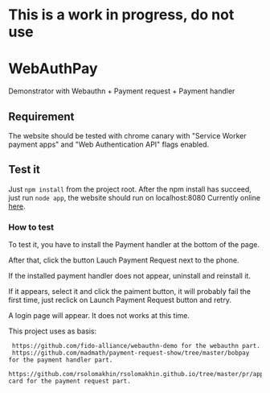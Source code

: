 # This is a work in progress, do not use

# WebAuthPay

Demonstrator with Webauthn + Payment request + Payment handler

## Requirement

The website should be tested with chrome canary with "Service Worker payment apps" and "Web Authentication API" flags enabled.

## Test it

Just `npm install` from the project root.
After the npm install has succeed, just run `node app`, the website should run on localhost:8080
Currently online [here](https://test-payment-handler.appspot.com/).

### How to test

To test it, you have to install the Payment handler at the bottom of the page.

After that, click the button Lauch Payment Request next to the phone.

If the installed payment handler does not appear, uninstall and reinstall it.

If it appears, select it and click the paiment button, it will probably fail the first time, just reclick on Launch Payment Request button and retry.

A login page will appear. It does not works at this time.

This project uses as basis:

     https://github.com/fido-alliance/webauthn-demo for the webauthn part.
     https://github.com/madmath/payment-request-show/tree/master/bobpay for the payment handler part.
     https://github.com/rsolomakhin/rsolomakhin.github.io/tree/master/pr/apps/basic-card for the payment request part.
